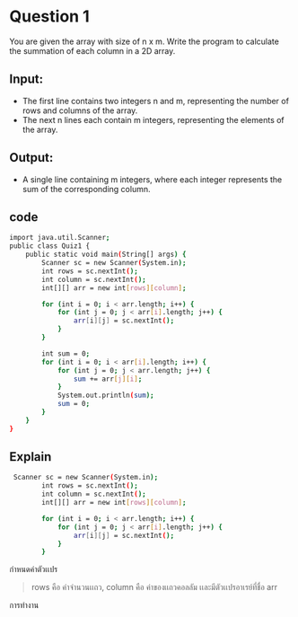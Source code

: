 # Question 1
You are given the array with size of n x m. Write the program to calculate the summation of each column in a 2D array.

## Input:
* The first line contains two integers n and m, representing the number of rows and columns of the array.
* The next n lines each contain m integers, representing the elements of the array.

## Output:
* A single line containing m integers, where each integer represents the sum of the corresponding column.

## code

```bash
import java.util.Scanner;
public class Quiz1 {
    public static void main(String[] args) {
        Scanner sc = new Scanner(System.in);
        int rows = sc.nextInt();
        int column = sc.nextInt();
        int[][] arr = new int[rows][column];

        for (int i = 0; i < arr.length; i++) {
            for (int j = 0; j < arr[i].length; j++) {
                arr[i][j] = sc.nextInt();
            }
        }

        int sum = 0;
        for (int i = 0; i < arr[i].length; i++) {
            for (int j = 0; j < arr.length; j++) {
                sum += arr[j][i];
            }
            System.out.println(sum);
            sum = 0;
        }
    }
}
```

## Explain
```bash
 Scanner sc = new Scanner(System.in);
        int rows = sc.nextInt();
        int column = sc.nextInt();
        int[][] arr = new int[rows][column];

        for (int i = 0; i < arr.length; i++) {
            for (int j = 0; j < arr[i].length; j++) {
                arr[i][j] = sc.nextInt();
            }
        }
```
กําหนดค่าตัวเเปร
> rows คือ ค่าจํานวนเเถว, column คือ ค่าของเเถวคอลลัม เเละมีตัวเเปรอาเรย์ที่ชื่อ arr

การทํางาน
>

